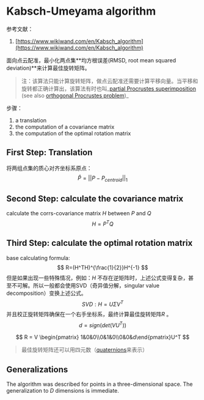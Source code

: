 # Kabsch-Umeyama algorithm

参考文献：

1. [https://www.wikiwand.com/en/Kabsch_algorithm](https://www.wikiwand.com/en/Kabsch_algorithm)

面向点云配准，最小化两点集**均方根误差(RMSD, root mean squared deviation)**来计算最佳旋转矩阵。
> 注：该算法只能计算旋转矩阵，做点云配准还需要计算平移向量。当平移和旋转都正确计算出，该算法有时也叫_[partial Procrustes superimposition](https://www.wikiwand.com/en/Procrustes_superimposition) (see also [orthogonal Procrustes problem](https://www.wikiwand.com/en/Orthogonal_Procrustes_problem))_

步骤：

1. a translation
2. the computation of a covariance matrix
3. the computation of the optimal rotation matrix

## First Step: Translation

将两组点集的质心对齐坐标系原点：
$$
\hat{P} = || P - P_{centroid} ||_1
$$

## Second Step: calculate the covariance matrix

calculate the corrs-covariance matrix $H$ between $P$ and $Q$
$$
H = P^TQ
$$

## Third Step: calculate the optimal rotation matrix

base calculating formula:
$$
R=(H^TH)^{\frac{1}{2}}H^{-1}
$$
但是如果出现一些特殊情况，例如：$H$ 不存在逆矩阵时，上述公式变得复杂，甚至不可解。所以一般都会使用SVD（奇异值分解，singular value decomposition）变换上述公式。
$$
SVD: H=U\Sigma V^T
$$
并且校正旋转矩阵确保在一个右手坐标系，最终计算最佳旋转矩阵$R$ 。
$$
d = sign(det(VU^T))
$$

$$
R = V \begin{pmatrix} 1&0&0\\0&1&0\\0&0&d\end{pmatrix}U^T
$$

> 最佳旋转矩阵还可以用四元数（[quaternions](https://www.wikiwand.com/en/Quaternion)来表示）

## Generalizations

The algorithm was described for points in a three-dimensional space. The generalization to *D* dimensions is immediate.

